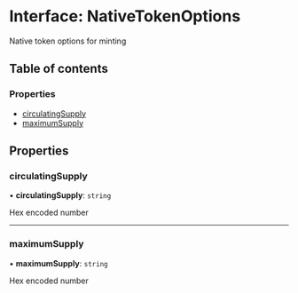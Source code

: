 # Interface: NativeTokenOptions

Native token options for minting

## Table of contents

### Properties

- [circulatingSupply](NativeTokenOptions.md#circulatingsupply)
- [maximumSupply](NativeTokenOptions.md#maximumsupply)

## Properties

### circulatingSupply

• **circulatingSupply**: `string`

Hex encoded number

___

### maximumSupply

• **maximumSupply**: `string`

Hex encoded number
